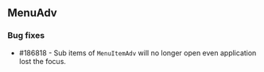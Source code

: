## MenuAdv

### Bug fixes

* \#186818 - Sub items of `MenuItemAdv` will no longer open even application lost the focus.
